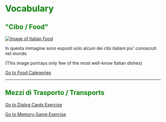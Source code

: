 
<h1 style="color:green;"> Vocabulary </h1>


<h2 style="color:green;">"Cibo / Food" </h2>
   
<p>
   <a href="https://clipart4school.com/wp-content/uploads/2018/05/Italian-Food-Clipart-preview.jpg" title="Italian Food">
     
 <img class="imgLeft"
    src="https://clipart4school.com/wp-content/uploads/2018/05/Italian-Food-Clipart-preview.jpg" alt="Image of Italian Food">
   
   </a>

<p lang="it"> In questa immagine sono esposti solo alcuni dei cibi italiani piu' conosciuti nel mondo  </p>

<p lang="en">(This image portrays only few of the most well-know Italian dishes) </p> 
 
  <p style="clear:both;"></p>
  
  <p>
<a style="float:right:" href="food.html" class="btn2">Go to Food Categories</a>
</p>
<div style="clear.both;"> </div>
  
  
  <hr>


<h2 style="color:green;"> Mezzi di Trasporto / Transports </h2>

<p>
<a style="float:right:" href="dialogcards.html" class="btn2">Go to Dialog Cards Exercise</a>
</p>
<div style="clear.both;"> </div>


<p>
<a style="float:right:" href="memorygame.html" class="btn2">Go to Memory Game Exercise</a>
</p>
<div style="clear.both;"> </div>
